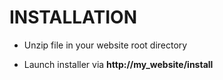 # INSTALLATION

* Unzip file in your website root directory

* Launch installer via **http://my_website/install**


